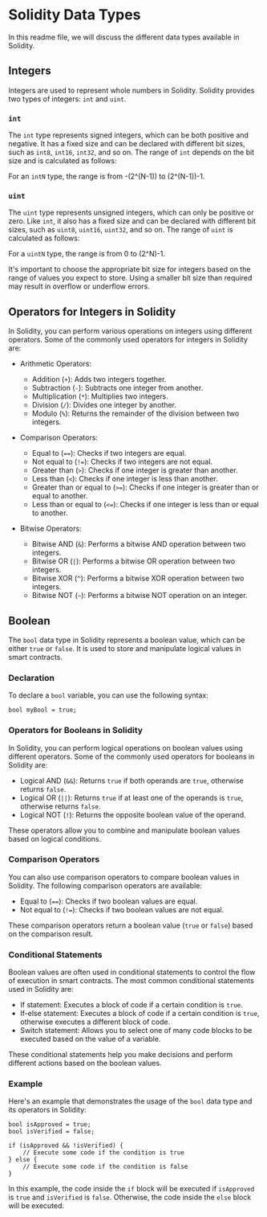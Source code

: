 # Solidity Data Types
In this readme file, we will discuss the different data types available in Solidity.

## Integers

Integers are used to represent whole numbers in Solidity. Solidity provides two types of integers: `int` and `uint`.

### `int`

The `int` type represents signed integers, which can be both positive and negative. It has a fixed size and can be declared with different bit sizes, such as `int8`, `int16`, `int32`, and so on. The range of `int` depends on the bit size and is calculated as follows:

For an `intN` type, the range is from -(2^(N-1)) to (2^(N-1))-1.

### `uint`

The `uint` type represents unsigned integers, which can only be positive or zero. Like `int`, it also has a fixed size and can be declared with different bit sizes, such as `uint8`, `uint16`, `uint32`, and so on. The range of `uint` is calculated as follows:

For a `uintN` type, the range is from 0 to (2^N)-1.

It's important to choose the appropriate bit size for integers based on the range of values you expect to store. Using a smaller bit size than required may result in overflow or underflow errors.


## Operators for Integers in Solidity

In Solidity, you can perform various operations on integers using different operators. Some of the commonly used operators for integers in Solidity are:

- Arithmetic Operators:
    - Addition (`+`): Adds two integers together.
    - Subtraction (`-`): Subtracts one integer from another.
    - Multiplication (`*`): Multiplies two integers.
    - Division (`/`): Divides one integer by another.
    - Modulo (`%`): Returns the remainder of the division between two integers.

- Comparison Operators:
    - Equal to (`==`): Checks if two integers are equal.
    - Not equal to (`!=`): Checks if two integers are not equal.
    - Greater than (`>`): Checks if one integer is greater than another.
    - Less than (`<`): Checks if one integer is less than another.
    - Greater than or equal to (`>=`): Checks if one integer is greater than or equal to another.
    - Less than or equal to (`<=`): Checks if one integer is less than or equal to another.

- Bitwise Operators:
    - Bitwise AND (`&`): Performs a bitwise AND operation between two integers.
    - Bitwise OR (`|`): Performs a bitwise OR operation between two integers.
    - Bitwise XOR (`^`): Performs a bitwise XOR operation between two integers.
    - Bitwise NOT (`~`): Performs a bitwise NOT operation on an integer.


## Boolean
The `bool` data type in Solidity represents a boolean value, which can be either `true` or `false`. It is used to store and manipulate logical values in smart contracts.

### Declaration
To declare a `bool` variable, you can use the following syntax:
```solidity
bool myBool = true;
```

### Operators for Booleans in Solidity
In Solidity, you can perform logical operations on boolean values using different operators. Some of the commonly used operators for booleans in Solidity are:

- Logical AND (`&&`): Returns `true` if both operands are `true`, otherwise returns `false`.
- Logical OR (`||`): Returns `true` if at least one of the operands is `true`, otherwise returns `false`.
- Logical NOT (`!`): Returns the opposite boolean value of the operand.

These operators allow you to combine and manipulate boolean values based on logical conditions.

### Comparison Operators
You can also use comparison operators to compare boolean values in Solidity. The following comparison operators are available:

- Equal to (`==`): Checks if two boolean values are equal.
- Not equal to (`!=`): Checks if two boolean values are not equal.

These comparison operators return a boolean value (`true` or `false`) based on the comparison result.

### Conditional Statements
Boolean values are often used in conditional statements to control the flow of execution in smart contracts. The most common conditional statements used in Solidity are:

- If statement: Executes a block of code if a certain condition is `true`.
- If-else statement: Executes a block of code if a certain condition is `true`, otherwise executes a different block of code.
- Switch statement: Allows you to select one of many code blocks to be executed based on the value of a variable.

These conditional statements help you make decisions and perform different actions based on the boolean values.

### Example
Here's an example that demonstrates the usage of the `bool` data type and its operators in Solidity:

```solidity
bool isApproved = true;
bool isVerified = false;

if (isApproved && !isVerified) {
    // Execute some code if the condition is true
} else {
    // Execute some code if the condition is false
}
```

In this example, the code inside the `if` block will be executed if `isApproved` is `true` and `isVerified` is `false`. Otherwise, the code inside the `else` block will be executed.

